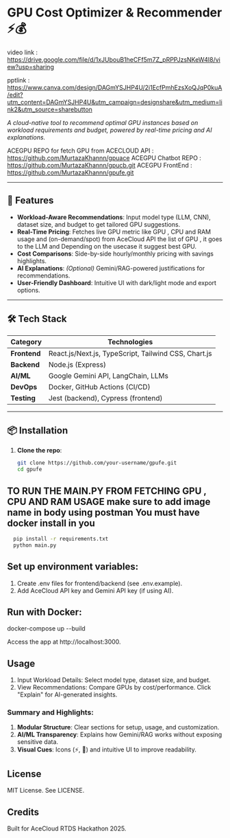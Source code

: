 # GPU Cost Optimizer & Recommender ⚡💰

video link : https://drive.google.com/file/d/1xJUbouB1heCFf5m7Z_pRPPJzsNKeW4I8/view?usp=sharing

pptlink : https://www.canva.com/design/DAGmYSJHP4U/2i1EcfPmhEzsXoQJqP0kuA/edit?utm_content=DAGmYSJHP4U&utm_campaign=designshare&utm_medium=link2&utm_source=sharebutton

*A cloud-native tool to recommend optimal GPU instances based on workload requirements and budget, powered by real-time pricing and AI explanations.*

ACEGPU  REPO for fetch GPU from ACECLOUD API : https://github.com/MurtazaKhannn/gpuace
ACEGPU Chatbot REPO : https://github.com/MurtazaKhannn/gpucb.git
ACEGPU FrontEnd : https://github.com/MurtazaKhannn/gpufe.git


---

## 🚀 **Features**
- **Workload-Aware Recommendations**: Input model type (LLM, CNN), dataset size, and budget to get tailored GPU suggestions.
- **Real-Time Pricing**: Fetches live GPU metric like GPU , CPU and RAM usage and  (on-demand/spot) from AceCloud API the list of GPU , it goes to the LLM and Depending on the usecase it suggest best GPU.
- **Cost Comparisons**: Side-by-side hourly/monthly pricing with savings highlights.
- **AI Explanations**: *(Optional)* Gemini/RAG-powered justifications for recommendations.
- **User-Friendly Dashboard**: Intuitive UI with dark/light mode and export options.

---

## 🛠️ **Tech Stack**
| Category       | Technologies                                                                 |
|----------------|-----------------------------------------------------------------------------|
| **Frontend**   | React.js/Next.js, TypeScript, Tailwind CSS, Chart.js                        |
| **Backend**    | Node.js (Express)        |
| **AI/ML**      | Google Gemini API, LangChain, LLMs                                |
| **DevOps**     | Docker, GitHub Actions (CI/CD)                                              |
| **Testing**    | Jest (backend), Cypress (frontend)                                          |

---

## 📦 **Installation**
1. **Clone the repo**:
   ```bash
   git clone https://github.com/your-username/gpufe.git
   cd gpufe

## TO RUN THE MAIN.PY FROM FETCHING GPU , CPU AND RAM USAGE make sure to add image name in body using postman You must have docker install in you 
 ```bash
   pip install -r requirements.txt
   python main.py
```
## Set up environment variables:

1. Create .env files for frontend/backend (see .env.example).
2. Add AceCloud API key and Gemini API key (if using AI).

## Run with Docker:
docker-compose up --build

Access the app at http://localhost:3000.

## Usage
1. Input Workload Details:
Select model type, dataset size, and budget.
2. View Recommendations:
Compare GPUs by cost/performance.
Click "Explain" for AI-generated insights.

### **Summary and Highlights**:
1. **Modular Structure**: Clear sections for setup, usage, and customization.
2. **AI/ML Transparency**: Explains how Gemini/RAG works without exposing sensitive data.
3. **Visual Cues**: Icons (⚡, 🤖) and intuitive UI to improve readability. 

## License
MIT License. See LICENSE.

## Credits
Built for AceCloud RTDS Hackathon 2025.
